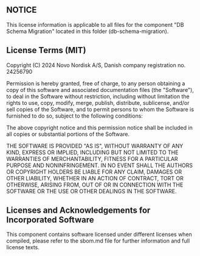 ## NOTICE

This license information is applicable to all files for the component "DB Schema Migration" located in this folder (db-schema-migration).

## License Terms (MIT)

Copyright (C) 2024 Novo Nordisk A/S, Danish company registration no. 24256790

Permission is hereby granted, free of charge, to any person obtaining a copy of this software and associated documentation files (the "Software"), to deal in the Software without restriction, including without limitation the rights to use, copy, modify, merge, publish, distribute, sublicense, and/or sell copies of the Software, and to permit persons to whom the Software is furnished to do so, subject to the following conditions:

The above copyright notice and this permission notice shall be included in all copies or substantial portions of the Software.

THE SOFTWARE IS PROVIDED "AS IS", WITHOUT WARRANTY OF ANY KIND, EXPRESS OR IMPLIED, INCLUDING BUT NOT LIMITED TO THE WARRANTIES OF MERCHANTABILITY, FITNESS FOR A PARTICULAR PURPOSE AND NONINFRINGEMENT. IN NO EVENT SHALL THE AUTHORS OR COPYRIGHT HOLDERS BE LIABLE FOR ANY CLAIM, DAMAGES OR OTHER LIABILITY, WHETHER IN AN ACTION OF CONTRACT, TORT OR OTHERWISE, ARISING FROM, OUT OF OR IN CONNECTION WITH THE SOFTWARE OR THE USE OR OTHER DEALINGS IN THE SOFTWARE.

## Licenses and Acknowledgements for Incorporated Software

This component contains software licensed under different licenses when compiled, please refer to the sbom.md file for further information and full license texts.

